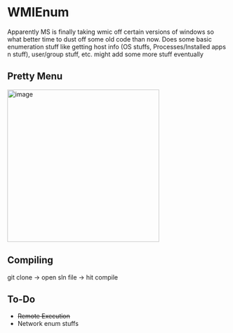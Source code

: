 # WMIEnum

Apparently MS is finally taking wmic off certain versions of windows so what better time to dust off some old code than now. Does some basic enumeration stuff like getting host info (OS stuffs, Processes/Installed apps n stuff), user/group stuff, etc. might add some more stuff eventually

## Pretty Menu

<img width="346" alt="image" src="https://user-images.githubusercontent.com/57014148/153346920-6c988b6e-0820-4ab0-9856-ba82db885b11.png">


## Compiling
git clone -> open sln file -> hit compile

## To-Do
* ~~Remote Execution~~ 
* Network enum stuffs
